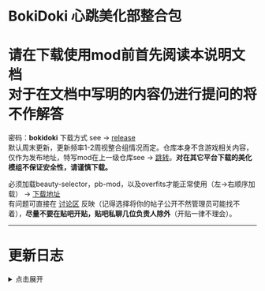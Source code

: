 # BokiDoki 心跳美化部整合包

# 请在下载使用mod前首先阅读本说明文档<br>对于在文档中写明的内容仍进行提问的将不作解答

</div>

密码：**bokidoki**
下载方式 see -> [release](https://github.com/BokiDoki-Beautification-Department/BokiDoki/releases/latest) <br>
默认周末更新，更新频率1-2周视整合组情况而定。仓库本身不含游戏相关内容，仅作为发布地址，特写mod在上一级仓库see -> [跳转](https://github.com/orgs/BokiDoki-Beautification-Department/repositories)。**对在其它平台下载的美化模组不保证安全性，请谨慎下载。**

必须加载beauty-selector，pb-mod，以及overfits才能正常使用（左→右顺序加载） -> [下载地址](https://github.com/BokiDoki-Beautification-Department/Meow) <br>
有问题可直接在 [讨论区](https://github.com/orgs/BokiDoki-Beautification-Department/discussions) 反映（记得选择将你的帖子公开不然管理员可能找不着），**尽量不要在贴吧开贴，贴吧私聊几位负责人除外**（开贴一律不理会）。

---

# 更新日志
<details>
<summary>点击展开</summary>
> 2023.11.15 - v1.1.0 - 修复v1.0.0的bug，补充icon，添加对mod导入顺序的错误处理<br>
> 2023.11.14 - v1.0.0
</details>
